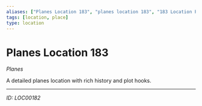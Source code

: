 ```yaml
---
aliases: ["Planes Location 183", "planes location 183", "183 Location Planes"]
tags: [location, place]
type: location
---
```


# Planes Location 183

*Planes*

A detailed planes location with rich history and plot hooks.

---
*ID: LOC00182*
